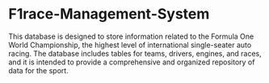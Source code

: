 # F1race-Management-System

This database is designed to store information related to the Formula One World Championship, the highest level of international single-seater auto racing. The database includes tables for teams, drivers, engines, and races, and it is intended to provide a comprehensive and organized repository of data for the sport.
